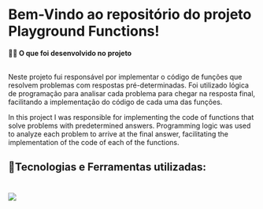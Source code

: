 # Bem-Vindo ao repositório do projeto Playground Functions!

<summary><strong>🧑‍💻 O que foi desenvolvido no projeto</strong></summary><br />

Neste projeto fui responsável por implementar o código de funções que resolvem problemas com respostas pré-determinadas. Foi utilizado lógica de programação para analisar cada problema para chegar na resposta final, facilitando a implementação do código de cada uma das funções.

In this project I was responsible for implementing the code of functions that solve problems with predetermined answers. Programming logic was used to analyze each problem to arrive at the final answer, facilitating the implementation of the code of each of the functions.

## 🚀Tecnologias e Ferramentas utilizadas:
<h1 align='left'>
<img src="https://img.shields.io/badge/JavaScript-F7DF1E?style=for-the-badge&logo=javascript&logoColor=black" />
</h1>
